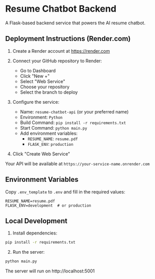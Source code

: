 # Resume Chatbot Backend

A Flask-based backend service that powers the AI resume chatbot.

## Deployment Instructions (Render.com)

1. Create a Render account at https://render.com

2. Connect your GitHub repository to Render:

   - Go to Dashboard
   - Click "New +"
   - Select "Web Service"
   - Choose your repository
   - Select the branch to deploy

3. Configure the service:

   - Name: `resume-chatbot-api` (or your preferred name)
   - Environment: `Python`
   - Build Command: `pip install -r requirements.txt`
   - Start Command: `python main.py`
   - Add environment variables:
     - `RESUME_NAME`: `resume.pdf`
     - `FLASK_ENV`: `production`

4. Click "Create Web Service"

Your API will be available at `https://your-service-name.onrender.com`

## Environment Variables

Copy `.env_template` to `.env` and fill in the required values:

```
RESUME_NAME=resume.pdf
FLASK_ENV=development  # or production
```

## Local Development

1. Install dependencies:

```bash
pip install -r requirements.txt
```

2. Run the server:

```bash
python main.py
```

The server will run on http://localhost:5001
